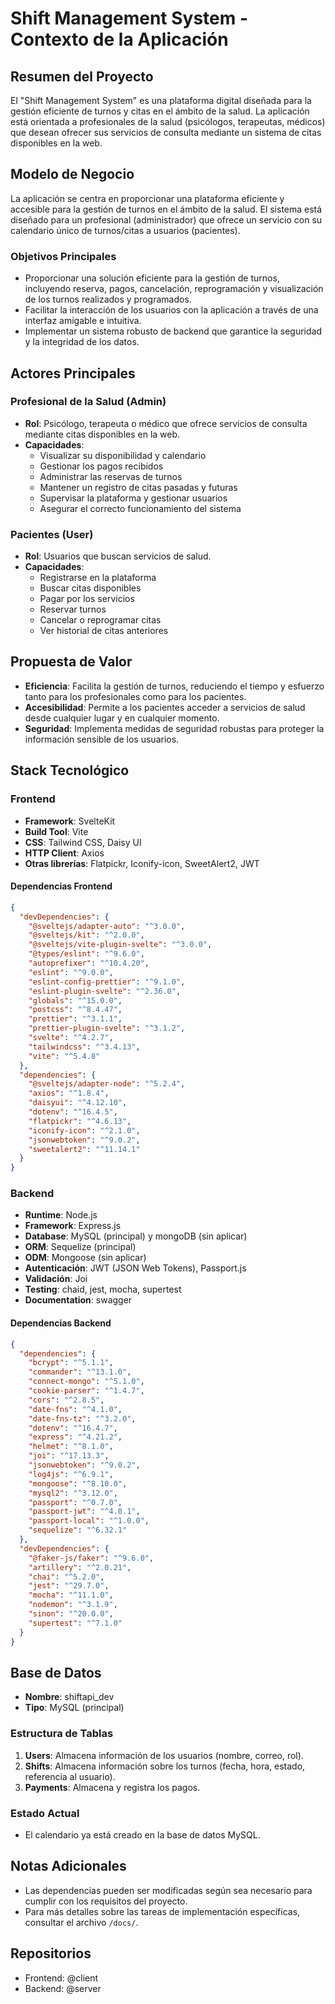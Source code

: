 # Shift Management System - Contexto de la Aplicación

## Resumen del Proyecto

El "Shift Management System" es una plataforma digital diseñada para la gestión eficiente de turnos y citas en el ámbito de la salud. La aplicación está orientada a profesionales de la salud (psicólogos, terapeutas, médicos) que desean ofrecer sus servicios de consulta mediante un sistema de citas disponibles en la web.

## Modelo de Negocio

La aplicación se centra en proporcionar una plataforma eficiente y accesible para la gestión de turnos en el ámbito de la salud. El sistema está diseñado para un profesional (administrador) que ofrece un servicio con su calendario único de turnos/citas a usuarios (pacientes).

### Objetivos Principales

- Proporcionar una solución eficiente para la gestión de turnos, incluyendo reserva, pagos, cancelación, reprogramación y visualización de los turnos realizados y programados.
- Facilitar la interacción de los usuarios con la aplicación a través de una interfaz amigable e intuitiva.
- Implementar un sistema robusto de backend que garantice la seguridad y la integridad de los datos.

## Actores Principales

### Profesional de la Salud (Admin)

- **Rol**: Psicólogo, terapeuta o médico que ofrece servicios de consulta mediante citas disponibles en la web.
- **Capacidades**:
  - Visualizar su disponibilidad y calendario
  - Gestionar los pagos recibidos
  - Administrar las reservas de turnos
  - Mantener un registro de citas pasadas y futuras
  - Supervisar la plataforma y gestionar usuarios
  - Asegurar el correcto funcionamiento del sistema

### Pacientes (User)

- **Rol**: Usuarios que buscan servicios de salud.
- **Capacidades**:
  - Registrarse en la plataforma
  - Buscar citas disponibles
  - Pagar por los servicios
  - Reservar turnos
  - Cancelar o reprogramar citas
  - Ver historial de citas anteriores

## Propuesta de Valor

- **Eficiencia**: Facilita la gestión de turnos, reduciendo el tiempo y esfuerzo tanto para los profesionales como para los pacientes.
- **Accesibilidad**: Permite a los pacientes acceder a servicios de salud desde cualquier lugar y en cualquier momento.
- **Seguridad**: Implementa medidas de seguridad robustas para proteger la información sensible de los usuarios.

## Stack Tecnológico

### Frontend

- **Framework**: SvelteKit
- **Build Tool**: Vite
- **CSS**: Tailwind CSS, Daisy UI
- **HTTP Client**: Axios
- **Otras librerías**: Flatpickr, Iconify-icon, SweetAlert2, JWT

#### Dependencias Frontend

```json
{
  "devDependencies": {
    "@sveltejs/adapter-auto": "^3.0.0",
    "@sveltejs/kit": "^2.0.0",
    "@sveltejs/vite-plugin-svelte": "^3.0.0",
    "@types/eslint": "^9.6.0",
    "autoprefixer": "^10.4.20",
    "eslint": "^9.0.0",
    "eslint-config-prettier": "^9.1.0",
    "eslint-plugin-svelte": "^2.36.0",
    "globals": "^15.0.0",
    "postcss": "^8.4.47",
    "prettier": "^3.1.1",
    "prettier-plugin-svelte": "^3.1.2",
    "svelte": "^4.2.7",
    "tailwindcss": "^3.4.13",
    "vite": "^5.4.8"
  },
  "dependencies": {
    "@sveltejs/adapter-node": "^5.2.4",
    "axios": "^1.8.4",
    "daisyui": "^4.12.10",
    "dotenv": "^16.4.5",
    "flatpickr": "^4.6.13",
    "iconify-icon": "^2.1.0",
    "jsonwebtoken": "^9.0.2",
    "sweetalert2": "^11.14.1"
  }
}
```

### Backend

- **Runtime**: Node.js
- **Framework**: Express.js
- **Database**: MySQL (principal) y mongoDB (sin aplicar)
- **ORM**: Sequelize (principal)
- **ODM**: Mongoose (sin aplicar)
- **Autenticación**: JWT (JSON Web Tokens), Passport.js
- **Validación**: Joi
- **Testing**: chaid, jest, mocha, supertest
- **Documentation**: swagger

#### Dependencias Backend

```json
{
  "dependencies": {
    "bcrypt": "^5.1.1",
    "commander": "^13.1.0",
    "connect-mongo": "^5.1.0",
    "cookie-parser": "^1.4.7",
    "cors": "^2.8.5",
    "date-fns": "^4.1.0",
    "date-fns-tz": "^3.2.0",
    "dotenv": "^16.4.7",
    "express": "^4.21.2",
    "helmet": "^8.1.0",
    "joi": "^17.13.3",
    "jsonwebtoken": "^9.0.2",
    "log4js": "^6.9.1",
    "mongoose": "^8.10.0",
    "mysql2": "^3.12.0",
    "passport": "^0.7.0",
    "passport-jwt": "^4.0.1",
    "passport-local": "^1.0.0",
    "sequelize": "^6.32.1"
  },
  "devDependencies": {
    "@faker-js/faker": "^9.6.0",
    "artillery": "^2.0.21",
    "chai": "^5.2.0",
    "jest": "^29.7.0",
    "mocha": "^11.1.0",
    "nodemon": "^3.1.9",
    "sinon": "^20.0.0",
    "supertest": "^7.1.0"
  }
}
```

## Base de Datos

- **Nombre**: shiftapi_dev
- **Tipo**: MySQL (principal)

### Estructura de Tablas

1. **Users**: Almacena información de los usuarios (nombre, correo, rol).
2. **Shifts**: Almacena información sobre los turnos (fecha, hora, estado, referencia al usuario).
3. **Payments**: Almacena y registra los pagos.

### Estado Actual

- El calendario ya está creado en la base de datos MySQL.

## Notas Adicionales

- Las dependencias pueden ser modificadas según sea necesario para cumplir con los requisitos del proyecto.
- Para más detalles sobre las tareas de implementación específicas, consultar el archivo `/docs/`.

## Repositorios

- Frontend: @client
- Backend: @server
